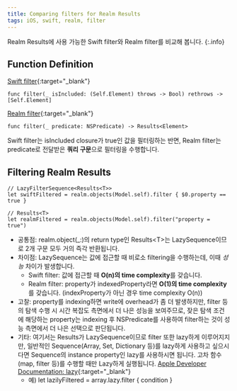 ```yaml
---
title: Comparing filters for Realm Results
tags: iOS, swift, realm, filter
---
```


Realm Results에 사용 가능한 Swift filter와 Realm filter를 비교해 봅니다.
{:.info}

## Function Definition

[Swift filter](https://developer.apple.com/documentation/swift/sequence/3018365-filter){:target="_blank"}

    func filter(_ isIncluded: (Self.Element) throws -> Bool) rethrows -> [Self.Element]

[Realm filter](https://docs.mongodb.com/realm-legacy/docs/swift/latest/index.html#queries){:target="_blank"}

    func filter(_ predicate: NSPredicate) -> Results<Element>

Swift filter는 isIncluded closure가 true인 값을 필터링하는 반면, Realm filter는 predicate로 전달받은 **쿼리 구문**으로 필터링을 수행합니다.

## Filtering Realm Results

    // LazyFilterSequence<Results<T>>
    let swiftFiltered = realm.objects(Model.self).filter { $0.property == true }

    // Results<T>
    let realmFiltered = realm.objects(Model.self).filter("property = true")

- 공통점: realm.object(_:)의 return type인 Results\<T\>는 LazySequence이므로 2개 구문 모두 거의 즉각 반환됩니다.
- 차이점: LazySequence는 값에 접근할 때 비로소 filtering을 수행하는데, 이때 *성능* 차이가 발생합니다.
  - Swift filter: 값에 접근할 때 **O(n)의 time complexity**를 갖습니다.
  - Realm filter: property가 indexedProperty라면 **O(1)의 time complexity**를 갖습니다. (indexProperty가 아닌 경우 time complexity O(n))
- 고찰: property를 indexing하면 write에 overhead가 좀 더 발생하지만, filter 등의 탐색 수행 시 시간 복잡도 측면에서 더 나은 성능을 보여주므로, 잦은 탐색 조건에 해당하는 property는 indexing 후 NSPredicate를 사용하여 filter하는 것이 성능 측면에서 더 나은 선택으로 판단됩니다.
- 기타: 여기서는 Results가 LazySequence이므로 filter 또한 lazy하게 이루어지지만, 일반적인 Sequence(Array, Set, Dictionary 등)를 lazy하게 사용하고 싶으시다면 Sequence의 instance property인 lazy를 사용하시면 됩니다. 고차 함수(map, filter 등)를 수행할 때만 Lazy하게 실행됩니다. [Apple Developer Documentation: lazy](https://developer.apple.com/documentation/swift/sequence/1641562-lazy){:target="_blank"}
  - 예) let lazilyFiltered = array.lazy.filter { condition }

<!--more-->
